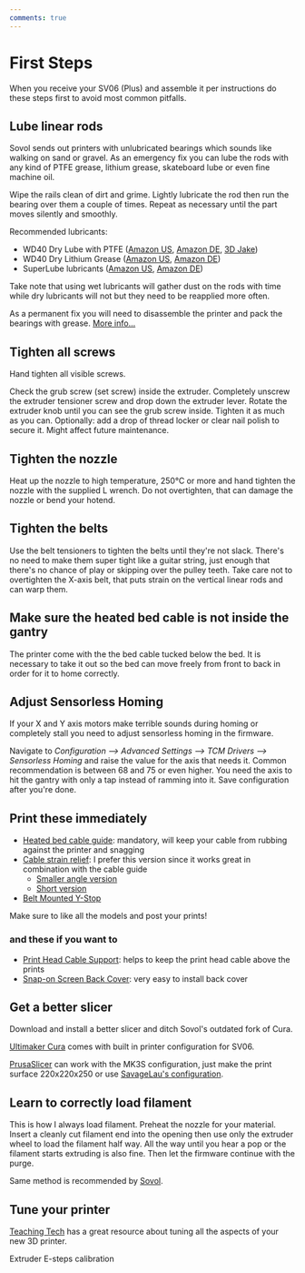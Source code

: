```yaml
---
comments: true
---
```


# First Steps

When you receive your SV06 (Plus) and assemble it per instructions do these steps first to avoid most common pitfalls.

## Lube linear rods

Sovol sends out printers with unlubricated bearings which sounds like walking on sand or gravel. As an emergency fix you can lube the rods with any kind of PTFE grease, lithium grease, skateboard lube or even fine machine oil. 

Wipe the rails clean of dirt and grime. Lightly lubricate the rod then run the bearing over them a couple of times. Repeat as necessary until the part moves silently and smoothly.

Recommended lubricants:

- WD40 Dry Lube with PTFE ([Amazon US](https://www.amazon.com/WD-40-300052-Specialist-Resistant-Spray/dp/B00AF0ODGM?keywords=wd40+dry+lube&qid=1681168661&sr=8-3&linkCode=ll1&tag=blakadders-20&linkId=d5ddcf4639dad80e4e807f181ab30243&language=en_US&ref_=as_li_ss_tl), [Amazon DE](https://www.amazon.de/-/en/WD-40-Specialist-Lubricant-49394-25NBA/dp/B098K1TGSC?crid=15HMWLGJEPKW1&keywords=wd40%2Bptfe&qid=1681168828&sprefix=wd40%2Bptfe%2Caps%2C101&sr=8-3&th=1&linkCode=ll1&tag=blakadders-20&linkId=3b900c7445c69ecc902a0f9dd3c0bb16&language=en_GB&ref_=as_li_ss_tl), [3D Jake](https://www.awin1.com/cread.php?awinmid=21809&awinaffid=930253&ued=https%3A%2F%2Fwww.3djake.com%2Fwd40%2Fspecialist-ptfe-dry-lubricant-spray))
- WD40 Dry Lithium Grease ([Amazon US](https://www.amazon.com/WD-40-Specialist-Protective-Lithium-Grease-Straw-Sprays/dp/B00L4QZ1VC?th=1&linkCode=ll1&tag=blakadders-20&linkId=15c680b23fb9dcc06ca78f78733c4200&language=en_US&ref_=as_li_ss_tl), [Amazon DE](https://www.amazon.de/-/en/WD-40-Specialist-White-Lithium-Grease/dp/B0913C2JLX?keywords=wd40%2Bweisses%2Blithium%2Bfett&qid=1681168799&sprefix=wd40%2Bwhite%2Blithi%2Caps%2C98&sr=8-4&th=1&linkCode=ll1&tag=blakadders-20&linkId=d8243e6724885decd1040765698018d0&language=en_GB&ref_=as_li_ss_tl))
- SuperLube lubricants ([Amazon US](https://www.amazon.com/s?k=Super+Lube&linkCode=ll2&tag=blakadders-20&linkId=8b1fd890fffb395066f04a8b3868317e&language=en_US&ref_=as_li_ss_tl), [Amazon DE](https://www.amazon.de/s?k=Super+Lube&linkCode=ll2&tag=blakadders-20&linkId=a88b9dd863f0ae93da72089be728d0a7&language=en_GB&ref_=as_li_ss_tl))

Take note that using wet lubricants will gather dust on the rods with time while dry lubricants will not but they need to be reapplied more often.

As a permanent fix you will need to disassemble the printer and pack the bearings with grease. [More info...](/troubleshooting/#dry-noisy-bearings)

## Tighten all screws

Hand tighten all visible screws.

Check the grub screw (set screw) inside the extruder. Completely unscrew the extruder tensioner screw and drop down the extruder lever. Rotate the extruder knob until you can see the grub screw inside. Tighten it as much as you can. Optionally: add a drop of thread locker or clear nail polish to secure it. Might affect future maintenance.

## Tighten the nozzle

Heat up the nozzle to high temperature, 250°C or more and hand tighten the nozzle with the supplied L wrench. Do not overtighten, that can damage the nozzle or bend your hotend.

## Tighten the belts

Use the belt tensioners to tighten the belts until they're not slack. There's no need to make them super tight like a guitar string, just enough that there's no chance of play or skipping over the pulley teeth. Take care not to overtighten the X-axis belt, that puts strain on the vertical linear rods and can warp them.

## Make sure the heated bed cable is not inside the gantry

The printer come with the the bed cable tucked below the bed. It is necessary to take it out so the bed can move freely from front to back in order for it to home correctly.

## Adjust Sensorless Homing

If your X and Y axis motors make terrible sounds during homing or completely stall you need to adjust sensorless homing in the firmware.

Navigate to *Configuration --> Advanced Settings --> TCM Drivers --> Sensorless Homing* and raise the value for the axis that needs it. Common recommendation is between 68 and 75 or even higher. You need the axis to hit the gantry with only a tap instead of ramming into it. Save configuration after you're done.

## Print these immediately

- [Heated bed cable guide](https://www.printables.com/model/409689-heatbed-cable-support-for-sovol-sv06-3d-printer): mandatory, will keep your cable from rubbing against the printer and snagging
- [Cable strain relief](https://www.printables.com/model/423797-cable-strain-relief-for-sovol-sv06-curve): I prefer this version since it works great in combination with the cable guide
    - [Smaller angle version](https://www.printables.com/model/432542-sovol-sv06-strain-relief)
    - [Short version](https://www.printables.com/model/409689-heatbed-cable-support-for-sovol-sv06-3d-printer)
- [Belt Mounted Y-Stop](https://www.printables.com/model/410274-gt2-belt-mounted-y-stop-for-sovol-sv06-3d-printer)

Make sure to like all the models and post your prints!

### and these if you want to

- [Print Head Cable Support](https://www.printables.com/model/427286-sovol-sv06-plus-print-head-cable-support): helps to keep the print head cable above the prints
- [Snap-on Screen Back Cover](https://www.printables.com/model/409672-lcd-display-back-cover-for-sovol-sv06-3d-printer): very easy to install back cover

## Get a better slicer

Download and install a better slicer and ditch Sovol's outdated fork of Cura.

[Ultimaker Cura](https://ultimaker.com/software/ultimaker-cura) comes with built in printer configuration for SV06.

[PrusaSlicer](https://www.prusa3d.com/page/prusaslicer_424/) can work with the MK3S configuration, just make the print surface 220x220x250 or use [SavageLau's configuration](https://www.printables.com/model/360315-printer-config).

## Learn to correctly load filament

This is how I always load filament. Preheat the nozzle for your material. Insert a cleanly cut filament end into the opening then use only the extruder wheel to load the filament half way. All the way until you hear a pop or the filament starts extruding is also fine. Then let the firmware continue with the purge.

Same method is recommended by [Sovol](https://www.youtube.com/watch?v=Y5XJXrT-9Ic).

## Tune your printer

[Teaching Tech](https://teachingtechyt.github.io/calibration.html) has a great resource about tuning all the aspects of your new 3D printer.

Extruder E-steps calibration